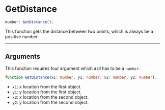 # GetDistance

```ts
number: GetDistance();
```

This function gets the distance between two points, which is always be a positive number.

- - -

## Arguments

This function requires four argument which asll has to be a ``number``.

```ts
function GetDistance(x1: number, y1: number, x2: number, y2: number);
```

- ``x1``: x location from the first object.
- ``y1``: y location from the first object.
- ``x2``: x location from the second object.
- ``y2``: y location from the second object.

